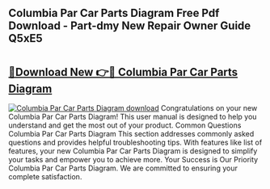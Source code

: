 ## Columbia Par Car Parts Diagram Free Pdf Download - Part-dmy New Repair Owner Guide Q5xE5

# <h2><a href="http://dfidl59.blite.top/?on=Columbia+Par+Car+Parts+Diagram">🔗Download New 👉🔴 Columbia Par Car Parts Diagram</a></h2>

[![Columbia Par Car Parts Diagram download](https://i.imgur.com/lujVjoI.png)](http://dfidl59.blite.top/?on=Columbia+Par+Car+Parts+Diagram)
Congratulations on your new Columbia Par Car Parts Diagram! This user manual is designed to help you understand and get the most out of your product. Common Questions Columbia Par Car Parts Diagram This section addresses commonly asked questions and provides helpful troubleshooting tips. With features like list of features, your new Columbia Par Car Parts Diagram is designed to simplify your tasks and empower you to achieve more. Your Success is Our Priority Columbia Par Car Parts Diagram. We are committed to ensuring your complete satisfaction.

